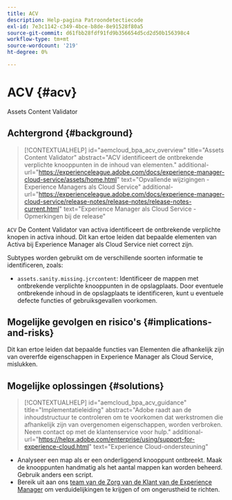 ```yaml
---
title: ACV
description: Help-pagina Patroondetectiecode
exl-id: 7e3c1142-c349-4bce-b8de-8e91528f80a5
source-git-commit: d61fbb28fdf91fd9b356654d5cd2d50b156398c4
workflow-type: tm+mt
source-wordcount: '219'
ht-degree: 0%

---
```


# ACV {#acv}

Assets Content Validator

## Achtergrond {#background}

>[!CONTEXTUALHELP]
>id="aemcloud_bpa_acv_overview"
>title="Assets Content Validator"
>abstract="ACV identificeert de ontbrekende verplichte knooppunten in de inhoud van elementen."
>additional-url="https://experienceleague.adobe.com/docs/experience-manager-cloud-service/assets/home.html" text="Opvallende wijzigingen - Experience Managers als Cloud Service"
>additional-url="https://experienceleague.adobe.com/docs/experience-manager-cloud-service/release-notes/release-notes/release-notes-current.html" text="Experience Manager als Cloud Service - Opmerkingen bij de release"

`ACV`  De Content Validator van activa identificeert de ontbrekende verplichte knopen in activa inhoud. Dit kan ertoe leiden dat bepaalde elementen van Activa bij Experience Manager als Cloud Service niet correct zijn.

Subtypes worden gebruikt om de verschillende soorten informatie te identificeren, zoals:

* `assets.sanity.missing.jcrcontent`: Identificeer de mappen met ontbrekende verplichte knooppunten in de opslagplaats. Door eventuele ontbrekende inhoud in de opslagplaats te identificeren, kunt u eventuele defecte functies of gebruiksgevallen voorkomen.

## Mogelijke gevolgen en risico&#39;s {#implications-and-risks}

Dit kan ertoe leiden dat bepaalde functies van Elementen die afhankelijk zijn van overerfde eigenschappen in Experience Manager als Cloud Service, mislukken.

## Mogelijke oplossingen {#solutions}

>[!CONTEXTUALHELP]
>id="aemcloud_bpa_acv_guidance"
>title="Implementatieleiding"
>abstract="Adobe raadt aan de inhoudstructuur te controleren om te voorkomen dat werkstromen die afhankelijk zijn van overgenomen eigenschappen, worden verbroken. Neem contact op met de klantenservice voor hulp.&quot;
>additional-url="https://helpx.adobe.com/enterprise/using/support-for-experience-cloud.html" text="Experience Cloud-ondersteuning"

* Analyseer een map als er een onderliggend knooppunt ontbreekt. Maak de knooppunten handmatig als het aantal mappen kan worden beheerd. Gebruik anders een script.
* Bereik uit aan ons [team van de Zorg van de Klant van de Experience Manager](https://helpx.adobe.com/enterprise/using/support-for-experience-cloud.html) om verduidelijkingen te krijgen of om ongerustheid te richten.
